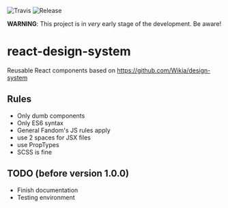![Travis](https://img.shields.io/travis/Wikia/react-design-system/master.svg?style=flat-square)
![Release](https://img.shields.io/github/release/Wikia/react-design-system.svg?style=flat-square)

**WARNING**: This project is in *very* early stage of the development. Be aware!

# react-design-system
Reusable React components based on https://github.com/Wikia/design-system

## Rules
- Only dumb components
- Only ES6 syntax
- General Fandom's JS rules apply
- use 2 spaces for JSX files
- use PropTypes
- SCSS is fine

## TODO (before version 1.0.0)
- Finish documentation
- Testing environment
